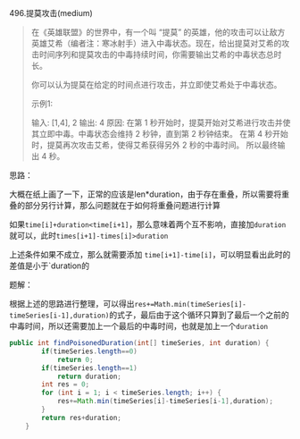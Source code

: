 496.提莫攻击(medium)

> 在《英雄联盟》的世界中，有一个叫 “提莫” 的英雄，他的攻击可以让敌方英雄艾希（编者注：寒冰射手）进入中毒状态。现在，给出提莫对艾希的攻击时间序列和提莫攻击的中毒持续时间，你需要输出艾希的中毒状态总时长。
>
> 你可以认为提莫在给定的时间点进行攻击，并立即使艾希处于中毒状态。
>
> 示例1:
>
> 输入: [1,4], 2
> 输出: 4
> 原因: 在第 1 秒开始时，提莫开始对艾希进行攻击并使其立即中毒。中毒状态会维持 2 秒钟，直到第 2 秒钟结束。
> 在第 4 秒开始时，提莫再次攻击艾希，使得艾希获得另外 2 秒的中毒时间。
> 所以最终输出 4 秒。



思路：

大概在纸上画了一下，正常的应该是len*duration，由于存在重叠，所以需要将重叠的部分另行计算，那么问题就在于如何将重叠问题进行计算

如果`time[i]+duration<time[i+1]`，那么意味着两个互不影响，直接加`duration` 就可以，此时`times[i+1]-times[i]>duration`

上述条件如果不成立，那么就需要添加 `time[i+1]-time[i]`，可以明显看出此时的差值是小于`duration的





题解：

根据上述的思路进行整理，可以得出`res+=Math.min(timeSeries[i]-timeSeries[i-1],duration)`的式子，最后由于这个循环只算到了最后一个之前的中毒时间，所以还需要加上一个最后的中毒时间，也就是加上一个`duration`

```java
public int findPoisonedDuration(int[] timeSeries, int duration) {
        if(timeSeries.length==0)
            return 0;
        if(timeSeries.length==1)
            return duration;
        int res = 0;
        for (int i = 1; i < timeSeries.length; i++) {
            res+=Math.min(timeSeries[i]-timeSeries[i-1],duration);
        }
        return res+duration;
    }
```

